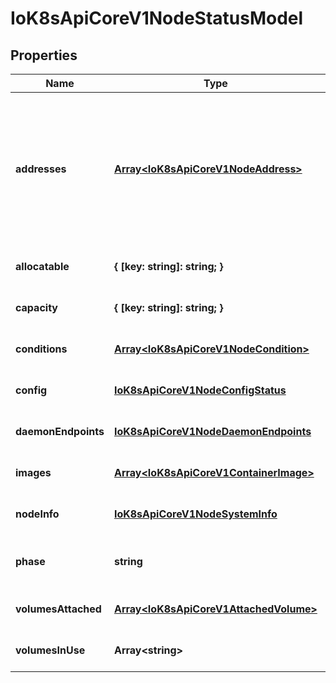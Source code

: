 # IoK8sApiCoreV1NodeStatusModel

## Properties

Name | Type | Description | Notes
------------ | ------------- | ------------- | -------------
**addresses** | [**Array&lt;IoK8sApiCoreV1NodeAddress&gt;**](IoK8sApiCoreV1NodeAddress.md) | List of addresses reachable to the node. Queried from cloud provider, if available. More info: https://kubernetes.io/docs/concepts/nodes/node/#addresses Note: This field is declared as mergeable, but the merge key is not sufficiently unique, which can cause data corruption when it is merged. Callers should instead use a full-replacement patch. See https://pr.k8s.io/79391 for an example. Consumers should assume that addresses can change during the lifetime of a Node. However, there are some exceptions where this may not be possible, such as Pods that inherit a Node\&#39;s address in its own status or consumers of the downward API (status.hostIP). | [optional] [default to undefined]
**allocatable** | **{ [key: string]: string; }** | Allocatable represents the resources of a node that are available for scheduling. Defaults to Capacity. | [optional] [default to undefined]
**capacity** | **{ [key: string]: string; }** | Capacity represents the total resources of a node. More info: https://kubernetes.io/docs/concepts/storage/persistent-volumes#capacity | [optional] [default to undefined]
**conditions** | [**Array&lt;IoK8sApiCoreV1NodeCondition&gt;**](IoK8sApiCoreV1NodeCondition.md) | Conditions is an array of current observed node conditions. More info: https://kubernetes.io/docs/concepts/nodes/node/#condition | [optional] [default to undefined]
**config** | [**IoK8sApiCoreV1NodeConfigStatus**](IoK8sApiCoreV1NodeConfigStatus.md) |  | [optional] [default to undefined]
**daemonEndpoints** | [**IoK8sApiCoreV1NodeDaemonEndpoints**](IoK8sApiCoreV1NodeDaemonEndpoints.md) |  | [optional] [default to undefined]
**images** | [**Array&lt;IoK8sApiCoreV1ContainerImage&gt;**](IoK8sApiCoreV1ContainerImage.md) | List of container images on this node | [optional] [default to undefined]
**nodeInfo** | [**IoK8sApiCoreV1NodeSystemInfo**](IoK8sApiCoreV1NodeSystemInfo.md) |  | [optional] [default to undefined]
**phase** | **string** | NodePhase is the recently observed lifecycle phase of the node. More info: https://kubernetes.io/docs/concepts/nodes/node/#phase The field is never populated, and now is deprecated. | [optional] [default to undefined]
**volumesAttached** | [**Array&lt;IoK8sApiCoreV1AttachedVolume&gt;**](IoK8sApiCoreV1AttachedVolume.md) | List of volumes that are attached to the node. | [optional] [default to undefined]
**volumesInUse** | **Array&lt;string&gt;** | List of attachable volumes in use (mounted) by the node. | [optional] [default to undefined]



